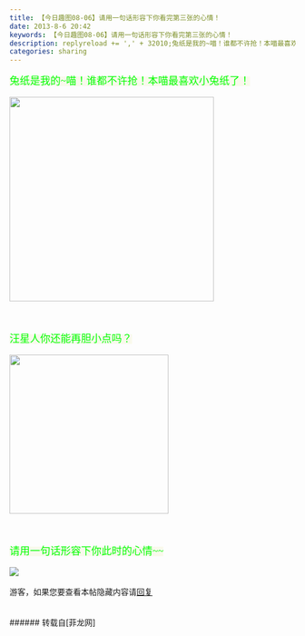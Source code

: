 ```yaml
---
title: 【今日趣图08-06】请用一句话形容下你看完第三张的心情！
date: 2013-8-6 20:42
keywords: 【今日趣图08-06】请用一句话形容下你看完第三张的心情！
description: replyreload += ',' + 32010;兔纸是我的~喵！谁都不许抢！本喵最喜欢小兔纸了！汪星人你还能再胆小点吗？请用一句话形容下你此时的心情~~游客，如果您要查看本帖隐藏内容请回复
categories: sharing
---
```

<td class="t_f" id="postmessage_32010">

<script type="f060a0e34abe9bde540021a6-text/javascript">replyreload += ',' + 32010;</script><font color="#00ff"><font style="background-color:rgb(249, 249, 236)"><font face="Tahoma"><font size="4">兔纸是我的~喵！谁都不许抢！本喵最喜欢小兔纸了！</font></font></font></font><br/>
<br/>

<img aid="12163" class="zoom" data-cf-modified-f060a0e34abe9bde540021a6-="" file="data/attachment/forum/201308/06/203846okg25oz2j2i2jbis.gif" id="aimg_12163" inpost="1" onclick="" onmouseover="" src="http://www.flw.ph/data/attachment/forum/201308/06/203846okg25oz2j2i2jbis.gif" width="360" zoomfile="data/attachment/forum/201308/06/203846okg25oz2j2i2jbis.gif"/>


<br/>
<br/>
<br/>
<br/>
<font color="#00ff"><font style="background-color:rgb(249, 249, 236)"><font face="Tahoma"><font size="4">汪星人你还能再胆小点吗？</font></font></font></font><br/>
<br/>

<img aid="12164" class="zoom" data-cf-modified-f060a0e34abe9bde540021a6-="" file="data/attachment/forum/201308/06/203850b04x7q7s0mx4i0hq.gif" id="aimg_12164" inpost="1" onclick="" onmouseover="" src="http://www.flw.ph/data/attachment/forum/201308/06/203850b04x7q7s0mx4i0hq.gif" width="280" zoomfile="data/attachment/forum/201308/06/203850b04x7q7s0mx4i0hq.gif"/>


<br/>
<br/>
<br/>
<br/>
<font color="#00ff"><font style="background-color:rgb(249, 249, 236)"><font face="Tahoma"><font size="4">请用一句话形容下你此时的心情~~</font></font></font></font><br/>
<br/>

<img aid="12165" data-cf-modified-f060a0e34abe9bde540021a6-="" file="data/attachment/forum/201308/06/203906eet9t5atklkwutad.jpg.thumb.jpg" id="aimg_12165" inpost="1" onclick="" onmouseover="" src="http://www.flw.ph/data/attachment/forum/201308/06/203906eet9t5atklkwutad.jpg" style="cursor:pointer" zoomfile="data/attachment/forum/201308/06/203906eet9t5atklkwutad.jpg"/>


<br/>
<br/>
<div class="locked">游客，如果您要查看本帖隐藏内容请<a data-cf-modified-f060a0e34abe9bde540021a6-="" href="forum.php?mod=post&amp;action=reply&amp;fid=47&amp;tid=5445" onclick="if (!window.__cfRLUnblockHandlers) return false; showWindow('reply', this.href)">回复</a></div><br/>
<br/>
</td>
###### 转载自[菲龙网]